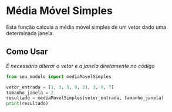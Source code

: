 # Média Móvel Simples

Esta função calcula a média móvel simples de um vetor dado uma determinada janela.

## Como Usar

*É necessário alterar o vetor e a janela diretamente no código*

```python
from seu_modulo import mediaMovelSimples

vetor_entrada = [1, 3, 5, 9, 21, 3, 9, 7]
tamanho_janela = 2
resultado = mediaMovelSimples(vetor_entrada, tamanho_janela)
print(resultado)
